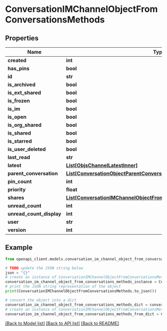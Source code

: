 # ConversationIMChannelObjectFromConversationsMethods


## Properties

Name | Type | Description | Notes
------------ | ------------- | ------------- | -------------
**created** | **int** |  | 
**has_pins** | **bool** |  | [optional] 
**id** | **str** |  | 
**is_archived** | **bool** |  | [optional] 
**is_ext_shared** | **bool** |  | [optional] 
**is_frozen** | **bool** |  | [optional] 
**is_im** | **bool** |  | 
**is_open** | **bool** |  | [optional] 
**is_org_shared** | **bool** |  | 
**is_shared** | **bool** |  | [optional] 
**is_starred** | **bool** |  | [optional] 
**is_user_deleted** | **bool** |  | [optional] 
**last_read** | **str** |  | [optional] 
**latest** | [**List[ObjsChannelLatestInner]**](ObjsChannelLatestInner.md) |  | [optional] 
**parent_conversation** | [**List[ConversationObjectParentConversationInner]**](ConversationObjectParentConversationInner.md) |  | [optional] 
**pin_count** | **int** |  | [optional] 
**priority** | **float** |  | 
**shares** | [**List[ConversationIMChannelObjectFromConversationsMethodsSharesInner]**](ConversationIMChannelObjectFromConversationsMethodsSharesInner.md) |  | [optional] 
**unread_count** | **int** |  | [optional] 
**unread_count_display** | **int** |  | [optional] 
**user** | **str** |  | 
**version** | **int** |  | [optional] 

## Example

```python
from openapi_client.models.conversation_im_channel_object_from_conversations_methods import ConversationIMChannelObjectFromConversationsMethods

# TODO update the JSON string below
json = "{}"
# create an instance of ConversationIMChannelObjectFromConversationsMethods from a JSON string
conversation_im_channel_object_from_conversations_methods_instance = ConversationIMChannelObjectFromConversationsMethods.from_json(json)
# print the JSON string representation of the object
print(ConversationIMChannelObjectFromConversationsMethods.to_json())

# convert the object into a dict
conversation_im_channel_object_from_conversations_methods_dict = conversation_im_channel_object_from_conversations_methods_instance.to_dict()
# create an instance of ConversationIMChannelObjectFromConversationsMethods from a dict
conversation_im_channel_object_from_conversations_methods_from_dict = ConversationIMChannelObjectFromConversationsMethods.from_dict(conversation_im_channel_object_from_conversations_methods_dict)
```
[[Back to Model list]](../README.md#documentation-for-models) [[Back to API list]](../README.md#documentation-for-api-endpoints) [[Back to README]](../README.md)


